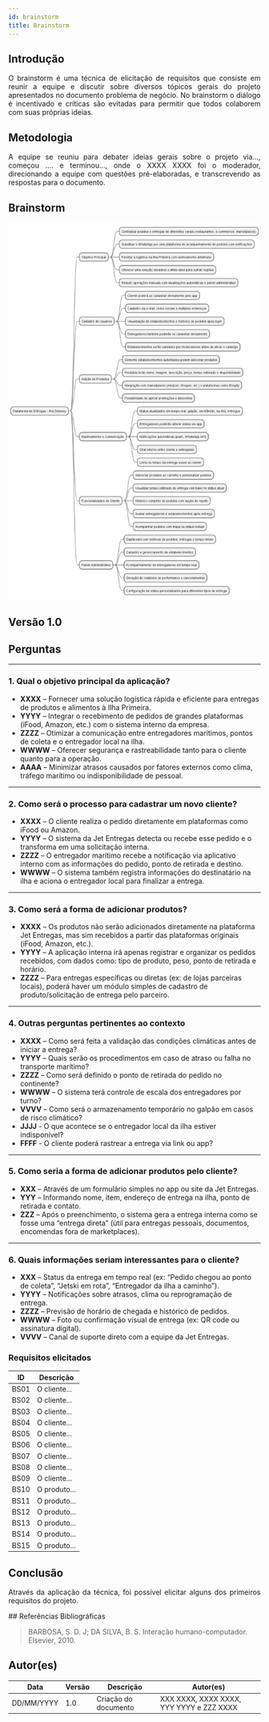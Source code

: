 ```yaml
---
id: brainstorm
title: Brainstorm
---
```

 
## Introdução
<p align = "justify">
O brainstorm é uma técnica de elicitação de requisitos que consiste em reunir a equipe e discutir sobre diversos tópicos gerais do projeto apresentados no documento problema de negócio. No brainstorm o diálogo é incentivado e críticas são evitadas para permitir que todos colaborem com suas próprias ideias.
</p>
 
## Metodologia
<p align = "justify">
A equipe se reuniu para debater ideias gerais sobre o projeto via..., começou .... e terminou..., onde o XXXX XXXX foi o moderador, direcionando a equipe com questões pré-elaboradas, e transcrevendo as respostas para o documento.
</p>
 
## Brainstorm

![Mapa Mental](https://github.com/Projetos-de-Extensao/PBE_25.1_8001_V/blob/main/docs/assets/Mapas%20Mentais/mapaMental2.png)

 
## **Versão 1.0**

## **Perguntas**

---

### **1. Qual o objetivo principal da aplicação?**

- **XXXX** – Fornecer uma solução logística rápida e eficiente para entregas de produtos e alimentos à Ilha Primeira.
- **YYYY** – Integrar o recebimento de pedidos de grandes plataformas (iFood, Amazon, etc.) com o sistema interno da empresa.
- **ZZZZ** – Otimizar a comunicação entre entregadores marítimos, pontos de coleta e o entregador local na ilha.
- **WWWW** – Oferecer segurança e rastreabilidade tanto para o cliente quanto para a operação.
- **AAAA** – Minimizar atrasos causados por fatores externos como clima, tráfego marítimo ou indisponibilidade de pessoal.

---

### **2. Como será o processo para cadastrar um novo cliente?**

- **XXXX** – O cliente realiza o pedido diretamente em plataformas como iFood ou Amazon.
- **YYYY** – O sistema da Jet Entregas detecta ou recebe esse pedido e o transforma em uma solicitação interna.
- **ZZZZ** – O entregador marítimo recebe a notificação via aplicativo interno com as informações do pedido, ponto de retirada e destino.
- **WWWW** – O sistema também registra informações do destinatário na ilha e aciona o entregador local para finalizar a entrega.

---

### **3. Como será a forma de adicionar produtos?**

- **XXXX** – Os produtos não serão adicionados diretamente na plataforma Jet Entregas, mas sim recebidos a partir das plataformas originais (iFood, Amazon, etc.).
- **YYYY** – A aplicação interna irá apenas registrar e organizar os pedidos recebidos, com dados como: tipo de produto, peso, ponto de retirada e horário.
- **ZZZZ** – Para entregas específicas ou diretas (ex: de lojas parceiras locais), poderá haver um módulo simples de cadastro de produto/solicitação de entrega pelo parceiro.

---

### **4. Outras perguntas pertinentes ao contexto**

- **XXXX** – Como será feita a validação das condições climáticas antes de iniciar a entrega?
- **YYYY** – Quais serão os procedimentos em caso de atraso ou falha no transporte marítimo?
- **ZZZZ** – Como será definido o ponto de retirada do pedido no continente?
- **WWWW** – O sistema terá controle de escala dos entregadores por turno?
- **VVVV** – Como será o armazenamento temporário no galpão em casos de risco climático?
- **JJJJ** - O que acontece se o entregador local da ilha estiver indisponível?
- **FFFF** - O cliente poderá rastrear a entrega via link ou app?

---

### **5. Como seria a forma de adicionar produtos pelo cliente?**

- **XXX** – Através de um formulário simples no app ou site da Jet Entregas.
- **YYY** – Informando nome, item, endereço de entrega na ilha, ponto de retirada e contato.
- **ZZZ** – Após o preenchimento, o sistema gera a entrega interna como se fosse uma “entrega direta” (útil para entregas pessoais, documentos, encomendas fora de marketplaces).
---

### **6. Quais informações seriam interessantes para o cliente?**

- **XXX** – Status da entrega em tempo real (ex: “Pedido chegou ao ponto de coleta”, “Jetski em rota”, “Entregador da ilha a caminho”).
- **YYYY** – Notificações sobre atrasos, clima ou reprogramação de entrega.
- **ZZZZ** – Previsão de horário de chegada e histórico de pedidos.
- **WWWW** – Foto ou confirmação visual de entrega (ex: QR code ou assinatura digital).
- **VVVV** – Canal de suporte direto com a equipe da Jet Entregas.


### Requisitos elicitados
 
|ID|Descrição|
|----|-------------|
|BS01| O cliente...|
|BS02| O cliente...|
|BS03| O cliente...|
|BS04| O cliente...|
|BS05| O cliente...|
|BS06| O cliente...|
|BS07| O cliente...|
|BS08| O cliente...|
|BS09| O cliente...|
|BS10| O produto...|
|BS11| O produto...|
|BS12| O produto...|
|BS13| O produto...|
|BS14| O produto...|
|BS15| O produto...|
 
## Conclusão
<p align = "justify">
Através da aplicação da técnica, foi possível elicitar alguns dos primeiros requisitos do projeto.
</p>
## Referências Bibliográficas
 
> BARBOSA, S. D. J; DA SILVA, B. S. Interação humano-computador. Elsevier, 2010.
 
 
## Autor(es)
| Data | Versão | Descrição | Autor(es) |
| -- | -- | -- | -- |
| DD/MM/YYYY | 1.0 | Criação do documento | XXX XXXX, XXXX XXXX, YYY YYYY e ZZZ XXXX |
